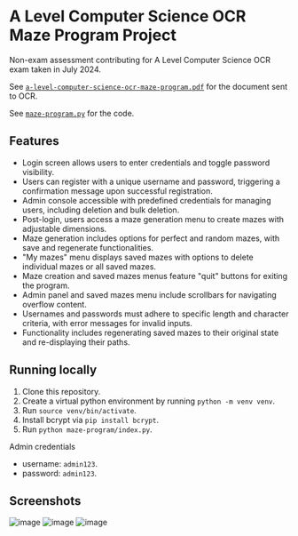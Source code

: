 # A Level Computer Science OCR Maze Program Project

Non-exam assessment contributing for A Level Computer Science OCR exam taken in July 2024.

See [`a-level-computer-science-ocr-maze-program.pdf`](https://github.com/nikitarevenco/a-level-computer-science-ocr-project-maze-program/blob/main/a-level-computer-science-ocr-maze-program.pdf) for the document sent to OCR.

See [`maze-program.py`](https://github.com/nikitarevenco/a-level-computer-science-ocr-project-maze-program/blob/main/maze-program.py) for the code.

## Features

- Login screen allows users to enter credentials and toggle password visibility.
- Users can register with a unique username and password, triggering a confirmation message upon successful registration.
- Admin console accessible with predefined credentials for managing users, including deletion and bulk deletion.
- Post-login, users access a maze generation menu to create mazes with adjustable dimensions.
- Maze generation includes options for perfect and random mazes, with save and regenerate functionalities.
- "My mazes" menu displays saved mazes with options to delete individual mazes or all saved mazes.
- Maze creation and saved mazes menus feature "quit" buttons for exiting the program.
- Admin panel and saved mazes menu include scrollbars for navigating overflow content.
- Usernames and passwords must adhere to specific length and character criteria, with error messages for invalid inputs.
- Functionality includes regenerating saved mazes to their original state and re-displaying their paths.

## Running locally

1. Clone this repository.
2. Create a virtual python environment by running `python -m venv venv`.
3. Run `source venv/bin/activate`.
4. Install bcrypt via `pip install bcrypt`.
5. Run `python maze-program/index.py`.

Admin credentials

- username: `admin123`.
- password: `admin123`.

## Screenshots

![image](https://github.com/user-attachments/assets/fa7d5df4-fcef-4b8e-bc7b-4329c196c67b)
![image](https://github.com/user-attachments/assets/30386071-5df4-49d3-8636-4466bb9a3431)
![image](https://github.com/user-attachments/assets/ab79efc6-ca63-44d3-a089-89d75225f52e)
